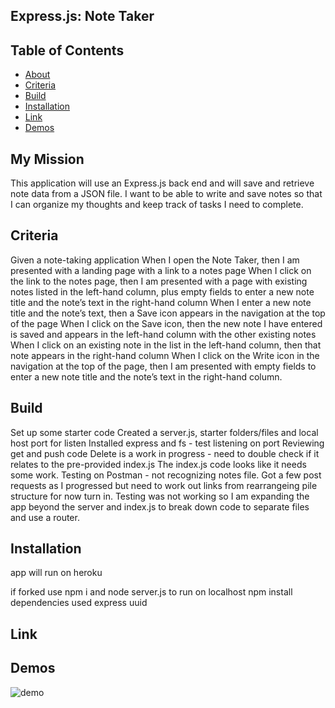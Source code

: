 ## Express.js: Note Taker

  ## Table of Contents
  * [About](#about)
  * [Criteria](#criteria)
  * [Build](#build)
  * [Installation](#installation)
  * [Link](#link)
  * [Demos](#demos)

## My Mission

This application will use an Express.js back end and will save and retrieve note data from a JSON file.
I want to be able to write and save notes so that I can organize my thoughts and keep track of tasks I need to complete.

## Criteria

Given a note-taking application
When I open the Note Taker, then I am presented with a landing page with a link to a notes page
When I click on the link to the notes page, then I am presented with a page with existing notes listed in the left-hand column, 
plus empty fields to enter a new note title and the note’s text in the right-hand column
When I enter a new note title and the note’s text, then a Save icon appears in the navigation at the top of the page
When I click on the Save icon, then the new note I have entered is saved and appears in the left-hand 
column with the other existing notes
When I click on an existing note in the list in the left-hand column, then that note appears in the right-hand column
When I click on the Write icon in the navigation at the top of the page, then I am presented with empty fields to enter a new note title and the 
note’s text in the right-hand column.

## Build

Set up some starter code
Created a server.js, starter folders/files and local host port for listen
Installed express and fs - test listening on port
Reviewing get and push code
Delete is a work in progress - need to double check if it relates to the pre-provided index.js
The index.js code looks like it needs some work.
Testing on Postman - not recognizing notes file.
Got a few post requests as I progressed but need to work out links from rearrangeing pile structure
for now turn in. 
Testing was not working so I am expanding the app beyond the server and index.js to break down code to separate files and use a router.

## Installation 

app will run on heroku

if forked use npm i and node server.js to run on localhost
npm install dependencies used express uuid

## Link


## Demos

![demo](./assets)